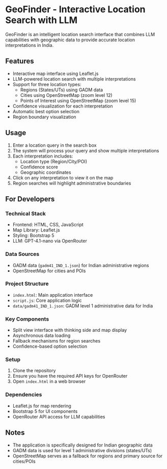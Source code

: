 # GeoFinder - Interactive Location Search with LLM

GeoFinder is an intelligent location search interface that combines LLM capabilities with geographic data to provide accurate location interpretations in India.

## Features

- Interactive map interface using Leaflet.js
- LLM-powered location search with multiple interpretations
- Support for three location types:
  - Regions (States/UTs) using GADM data
  - Cities using OpenStreetMap (zoom level 12)
  - Points of Interest using OpenStreetMap (zoom level 15)
- Confidence visualization for each interpretation
- Automatic best option selection
- Region boundary visualization

## Usage

1. Enter a location query in the search box
2. The system will process your query and show multiple interpretations
3. Each interpretation includes:
   - Location type (Region/City/POI)
   - Confidence score
   - Geographic coordinates
4. Click on any interpretation to view it on the map
5. Region searches will highlight administrative boundaries

## For Developers

### Technical Stack

- Frontend: HTML, CSS, JavaScript
- Map Library: Leaflet.js
- Styling: Bootstrap 5
- LLM: GPT-4.1-nano via OpenRouter

### Data Sources

- GADM data (`gadm41_IND_1.json`) for Indian administrative regions
- OpenStreetMap for cities and POIs

### Project Structure

- `index.html`: Main application interface
- `script.js`: Core application logic
- `data/gadm41_IND_1.json`: GADM level 1 administrative data for India

### Key Components

- Split view interface with thinking side and map display
- Asynchronous data loading
- Fallback mechanisms for region searches
- Confidence-based option selection

### Setup

1. Clone the repository
2. Ensure you have the required API keys for OpenRouter
3. Open `index.html` in a web browser

### Dependencies

- Leaflet.js for map rendering
- Bootstrap 5 for UI components
- OpenRouter API access for LLM capabilities

## Notes

- The application is specifically designed for Indian geographic data
- GADM data is used for level 1 administrative divisions (states/UTs)
- OpenStreetMap serves as a fallback for regions and primary source for cities/POIs